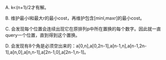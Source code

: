A. k<(n+1)/2才有解。

B. 维护最小l和最大r的最小cost，再维护包含[minl,maxr]的最小cost。

C. 会发现每个位置会连续出现它在原排列p中所在置换的每个数字。因此就一直query一个位置，直到得到这个置换。

D. 会发现有8个角是必须空出来的：a[0,n],a[0,2n-1],a[n-1,n],a[n-1,2n-1],a[n,0],a[n,n-1],a[2n-1,0],a[2n-1,n-1]。

